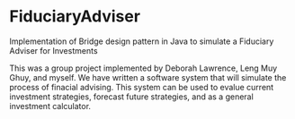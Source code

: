 # FiduciaryAdviser
Implementation of Bridge design pattern in Java to simulate a Fiduciary Adviser for Investments

This was a group project implemented by Deborah Lawrence, Leng Muy Ghuy, and myself. We have written a software system that will simulate
the process of finacial advising. This system can be used to evalue current investment strategies, forecast future strategies, and as a 
general investment calculator.
